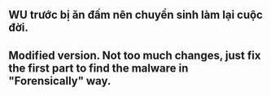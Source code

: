 ## WU trước bị ăn đấm nên chuyển sinh làm lại cuộc đời.
## Modified version. Not too much changes, just fix the first part to find the malware in "Forensically" way.

